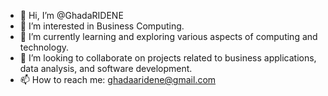 - 👋 Hi, I’m @GhadaRIDENE
- 👀 I’m interested in Business Computing.
- 🌱 I’m currently learning and exploring various aspects of computing and technology.
- 💞️ I’m looking to collaborate on projects related to business applications, data analysis, and software development.
- 📫 How to reach me: ghadaaridene@gmail.com
<!---
GhadaRIDENE/GhadaRIDENE is a ✨ special ✨ repository because its `README.md` (this file) appears on your GitHub profile.
You can click the Preview link to take a look at your changes.
--->
